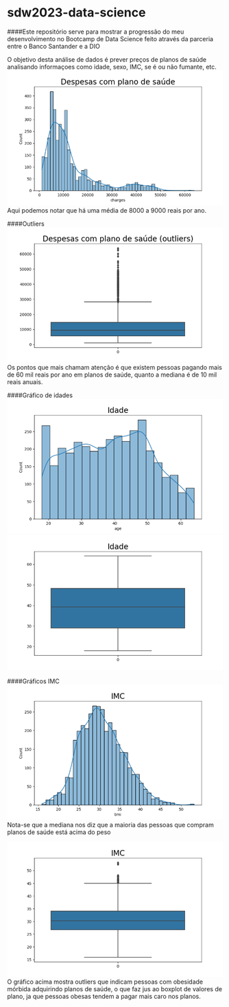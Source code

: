 # sdw2023-data-science
####Este repositório serve para mostrar a progressão do meu desenvolvimento no Bootcamp de Data Science feito através da parceria entre o Banco Santander e a DIO

O objetivo desta análise de dados é prever preços de planos de saúde analisando informaçoes como idade, sexo, IMC, se é ou não fumante, etc.
![Despesas com plano de saúde](./src/img/despesas-plano-saude.png)
Aqui podemos notar que há uma média de 8000 a 9000 reais por ano.

####Outliers
![Pontos fora da curva](./src/img/outliers.png)
Os pontos que mais chamam atenção é que existem pessoas pagando mais de 60 mil reais por ano em planos de saúde, quanto a mediana é de 10 mil reais anuais.

####Gráfico de idades
![Histograma da idade](./src/img/histograma_idade.png)
![Boxplot idade](./src/img/boxplot_idade.png)

####Gráficos IMC
![Histograma imc](./src/img/hist_imc.png)
Nota-se que a mediana nos diz que a maioria das pessoas que compram planos de saúde está acima do peso

![Boxplot imc](./src/img/boxplot_imc.png)
O gráfico acima mostra outliers que indicam pessoas com obesidade mórbida adquirindo planos de saúde, o que faz jus ao boxplot de valores de plano, ja que pessoas obesas tendem a pagar mais caro nos planos.
